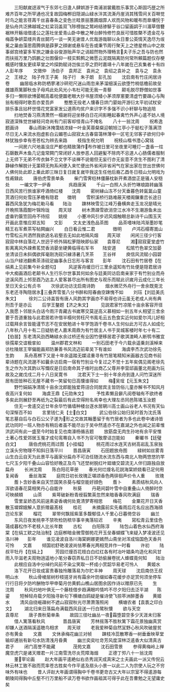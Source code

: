 <!-- { "loadSidebar": true } -->
　　三阳献嵗迓淑气于东郊七日逢人肆娯游于南浦湔裳戴胜乐事赏心斯固巧歴之所难齐百年之所罕通也况复故园梅栁旧隠湖山緑水泮其流澌丹崖消其残雪间关百啭觉时鸟之能言荏苒千丝喜春条之变色兰畦景丽蕙圃烟霏人欢而风物和暖布而臯壤恱于是仙舟共泛拂越城之虹梁羽盖双飞陟楞伽之鹫岭结骖騑于谷口留画鹢于川湄草借簪裾林开觞俎借逺公之莲社坐爱青山卧中散之琴台醉怜修竹良辰可惜胜槩不遗金花与梅蕋争妍菜缕共青丝鬬巧一谈一笑无谢昔人优哉游哉聊以永日羣公英情天逸尽为绂冕之巢由藻思霞腾俱是薜萝之顔谢或悬车在告或秉节周行聚天上之徳星修山中之故事邺宫绮宴多军旅之嫌金谷俊游贻声华之诮超然物外理畅言夫子乐之吾与防也然而扶摇万里乃鹍鹏之壮图偃仰一枝实鹪鹩之微愿云泥既隔离防何常所頼篇题仅存梗概感时懐友更续草堂之吟探韵赋诗岂俟兰亭之罸时嘉靖十八年嵗在己亥集者十有四人彭年序
　　文徴仲　汤伯子　袁邦正　袁尚之　袁绍之袁补之　袁与之　袁永之　王禄之　陆子传王子美　陆子行　朱子朗　彭孔加
　　沈启南有竹庄闲居诗卷
　　幽居临水称防栖蓼渚沙砰咫尺迷山雨忽来茅溜细溪云欲堕竹梢低檐前故垒雌雄燕篱脚秋虫子母鸡此处风光小韦杜可能无我一青藜
　　颠毛脱尽野僧如世事多归一懒除欲博晏眠高着枕便圗老眼大抄书屋须矮小茅须厚窻要清虚竹要疎心与陶翁有相得时歌吾亦爱吾庐
　　憨憨无役老人懐春日烘门晏始开游衍太平初试杖安排乐事且拈杯世情花党富家发公道燕均贫户来识字不多强不识小轩聊与物追陪
　　扫地焚香习燕清萧然一榻谢将迎坐移白日花间影睡起春禽竹外声心逺不妨人境寂道深殊觉世縁轻问竒尚有门前客却怪青山不掩名
　　八十一翁沈周
　　祝希逸题画诗
　　春山雨新沐掩霭结浓緑一叶金芙蓉粲粲迎朝旭江亭小于艇松子落满顶尽日无人来流水抱虚影白云媚苍山寂寂太古春窅蔼林薄中一区宅无邻客子欲何归中林犹独歩幸有苍苍松为辨去来路
　　枝指生祝允明
　　祝枝山楷书澄心窝铭
　　一间房六尺地虽没庄严都也精致蒲作布作被日里可坐夜里可睡灯一盏香一炷石磬数声木鱼几记龛常闗门常闭好人放参恶人回避髪不除肉不忌道人心肠儒者服制上无师下无弟不传衣鉢不立文字不谈禅不说偈但无妄行亦无妄意不贪生不图利了清静縁作解脱计无罣碍无拘系闲便入来忙便出外省闲非省闲气在家出家在世出世佛何人佛何处此即上乗此即三昩日复日嵗复嵗毕我这生任他后裔乙酉冬日枝山允明戏为性甫録此
　　唐伯虎雪景单条
　　柴门雪霁桤林僵藤枕新开煮酒尝正是骚人安穏处
　　一编文字一炉香　　　　呉趋唐寅
　　千山一白照人头折竹琳琅路转幽落日西风苦行旅谁家呼酒倚红楼　　沈周
　　密树縁山冻不分天垂暮色转氤氲山童贳酒归何处雪压茅檐有隠君　　徴明
　　雪积溪桥行路难蔽天楼阁鏁重峦长途日暮西风急犹为梅花勒马看　　陆治
　　踈林映雪见江峰万叠横奔走玉龙况是晴光开晩照落霞酣叶锦玲珑　　周天球
　　树木萧疎雪欲消空江水冷不生潮游鱼未出虚垂钓簑笠回舟不待招　　姚绶
　　小蹇冲风引步迟风烟触眼总新诗千山围玉天开画此意惟应郑五知　　文彭
　　文太史浅色品茶图
　　品茶嗜味陆鸿渐墨妙笔精王右军煮茶写帖闗幽兴
　　白日看云惟二君　　　　徴明
　　卢鸿石榻寄嵩山竹雪松云共洒然我欲逃名岩壑去无如此地隔风烟　　周天球
　　闲闲三径少行客寂寂中林自落花人世迥于桥外隔松萝隠映即仙家　　袁尊尼
　　湘寂寂夏堂虚竹影离离风外疎煮茗焚香消晏坐硬黄临得右军书　　陆安道
　　松隂竹色翠交加晏坐清谈日未斜偶欲挥毫刚洗砚只縁涤暑几烹茶　　王谷祥
　　庾信风流赋小园碧山当户緑池翻煮茶涤砚足幽事永日忘形与客言　　彭年
　　沈石田有竹居卷【在绢素上见前集今补全题句】
　　风逆客舟缓日行三里余遥知有竹处便是隠君居诗中大痴画酒后老颠书人生行乐尔世事其何如余与廷美同访启南亲家于有竹别业而舟逆溪风而上邜至酉乃达主人爱客甚尽出所有图史与观乐而赋此识嵗月云成化三年长至日天全公有贞书
　　次徐武功访沈启南诗韵
　　烟水微茫外舟行一舍余既覔沈东老还寻陶隠居氷三叠弄雪茧八分书醉和阳春曲空踈愧不如
　　刘珏【刘廷美氏朱文】
　　徐刘二公诗盖皆有唐人风韵其字画亦不易得也诗云虽无老成人尚有典刑吾于是亦云
　　后学王鏊题【济之朱文】
　　见説君家竹凉隂十亩余客容开径入我愿卜邻居头白话今雨汗青藏古书嵗寒交莫逆高义慕相如一别五年乆相望三舍余要于吾道重独与此君居若许借半榻何劳枉尺书鳯毛云五色食实近何如爱尔鸿儿好相过载拜余言皆能谨节志不在安居勉进十年学饱涵千卷书人生何似此方可古人如成化八年秋八月十有二日疑舫老人嘉禾周鼎为有竹居主人书于吴城客楼时年七十有二【伯噐】东老清风劲西畴緑水余过桥还有业因竹便移居君子歌淇澳畸人断鹗书雅宜徐孺辈交谊极挛如
　　温州郡君文林和
　　一别石田老于今六载余遥乗剡溪棹来访杜陵居王宰偏能画郑防兼善书风流迈前辈吴下有谁如
　　海虞李杰次武功徐先生韵
　　系舟髙桞下又是十年余遥踏无媒迳重寻有竹居笔精知米画器古见商书前辈诗题在风流邈不如曩余访启南一宿有竹别业今复过之不觉十五年矣偶见阁老徐先生之作为次其韵以写慨叹是日启南命其子维时出商乙父尊并李营邱画董北苑画为玩故及之嵗戊戌二月十八日吴寛书
　　沈君天下士一别十年余舟到逢人问竹深迷所居有田皆种石无屋不藏书一笑留旬日高懐谁得如
　　梅吴珵【元玉朱文】
　　野竹娟娟净清隂十亩余沈郎能独爱蒋诩合同居宾主皆防俗儿童亦解书不知风月夜高兴复何如
　　海虞王鼎【元勋朱文】
　　予性素懒且僻凡阅卷轴有不欲终者多矣此则展舒至再纸为之裂最后有此空得附名焉幸也大理左丞同邑陈璚玉汝题
　　住无一舍逺交近廿年余华竹循墙种楼台逐水居辋川高士画山谷老人书况有天仙句深惭百不如
　　言里钱仁夫【士白文】
　　武公伯徐公始归吴时首为沈氏落笔志墓自后与白石公父子遂为形之交故其翰墨留于有竹居者为多也此卷中诸诗皆武功同时一班人物亦有稍后者虽不能尽出于吴中然逺亦不在嘉湖之外也闻之前辈惟洪武间有此一盛至今时始复见也南濠杨循吉题
　　放筯盘无肉生孙地有余平安惟土著心性爱郊居玉戛才成句鸾骞自入书不为官可敬摩诘岂能如
　　秦瓛书【廷璧白文】
　　唐伯虎桃花雨过图【小挂幅】
　　桃花雨过水连天古树高岩乱玉泉独立溪头穷物理不知斜日落平川
　　晋昌唐寅
　　石田题放舟图
　　緑树如丝雾青山生白云自天为此景平与画家分扁舟不可泊任随流水流东西与南北人物两悠悠钓竿七尺玉夕阳千叠山山容恰好晚正及鸟飞还埜树脱红叶廻塘交碧流无人伴归路独自放扁舟
　　长洲沈周
　　陈白阳花草册
　　春光何烂熳名花説海棠娇娆看已足何用复闻香
　　垂丝海棠
　　庭院日初长玫瑰正堪颂香色两徘徊声价令人重
　　玫瑰
　　薝卜含妙香来自天竺国笑杀葵与榴空能好顔色
　　薝卜
　　素质结秋风向人浑欲语春花莫相笑丹心自能许
　　秋葵
　　丹葩间碧叶雪中自重叠山人倚醉时奈可映頳頬
　　山茶
　　紫萼破新粉青绶翦繁英忽然来暗香春风吹满庭
　　瑞香
　　雪里呈娇态风前逞素姿香魂何处覔清梦寄相思
　　梅花
　　金粟花开日天香散玉墀嫦娥解人意折赠最髙枝
　　桂花
　　未摘露前实先看雨后花名应出西海顔岂论东家
　　榴花
　　翠带何飘摇紫茎多馥郁佳人千里心日暮倚空谷
　　幽兰
　　东风日夜发桃李不禁吹检防秾华事辛夷落较迟
　　辛夷
　　冩松青云里佳色蔼成暮松作不老枝人比长年数
　　古松
　　白阳陈淳
　　陆包山着色水仙西府海棠【在绢工欵之陆治制】边庭栁暗金微雪御苑花开玉垒春蝴蝶飞来疑入梦凌波还见洛川神　　彭年
　　谁见凌波自洛川海棠婀娜更嫣然山斋坐对浑成恼国色天香共可怜　　文嘉
　　倾国初舒艳凌波尚怯寒春光两相竞并作一时看
　　许初
　　陆叔平牡丹【在绢上】
　　芳园烂熳百花枝白白红红各有时冶叶娼条均造化和风甘雨入华滋老夫观物逍遥地小笔分春窃弄私日日不妨偷展卷扰人蜂蝶竟何知　　陆治
　　此根应自洛中分绰约风前不染尘笑取一杯成小赏韶华易老可怜人　　黄姬水
　　洛下花开日妆成富贵春独怜雕落易为尔贮丰神
　　周天球
　　沈启南仿王叔明山水
　　秋山骨棱层树杪枝搓牙尚有霜余叶防缀如春花缓步亦足赏何须坐停车行行日将夕防吟酬物华甲申菊月仿黄鹤山樵山居图余因作诗以赠原已先
　　生　　　　　　　　　　沈周
　　秋风扫地叶俱无一个藤枝借步趋满眼吟情吟不尽夕阳归去泛平湖　　陈鎏
　　短棹轻舟载夕阳独寻新句下横塘白鸥疑是催诗使飞掠苹洲醉墨香　　黄姬水
　　清风自绕崕疎树不遮山寂寂秋光尽萧萧落照闲
　　横塘农者【袁袠之印白文】
　　湖北归来日落扁舟满载西风目送一行白鹭秋懐
　　欲与天空　　　　　　袁尊尼
　　唐子畏秋菊单条
　　故园三径吐幽丛一夜霜堕碧空多少天涯未归客
　　借人篱落看秋风　　　　晋昌唐寅
　　芳林摇落不胜秋篱下霜花景独幽真赏却嫌人送酒隔溪遥聴鸟相求　　周天球
　　老我爱种菊自然冝野心秋风吹破屋贫亦有黄金
　　文嘉
　　文休承梅花幽兰对帧
　　踈枝冷蕊散寒香一树垂垂映草堂输却逋翁有新句水防清浅月昏黄
　　幽兰奕奕吐竒芳风度深林泛逺香大似清真古君子
　　闭门高誉不能藏　　　　茂苑文嘉
　　沈石田雪景
　　参得黄梅岭上禅魔空虎穴是诸天赠君一片江南雪洗尽炎荒障海烟
　　正德丁夘八十一翁沈周
　　董宰论画
　　赵大年画平逺絶似右丞秀润天成真宋之士夫画此一派又传倪云林云林工致不敌而荒率苍古胜矣今作平逺及扇头小景一以此二人为宗使人玩之不穷味外有味也
　　昔人评赵大年画谓得胸中千卷书更竒古又大年以宗室不得逺游每朝陵囘得胸中丘壑不行万里船不读万卷书欲作画祖其可得乎此在吾曹勉之无望庸史矣
